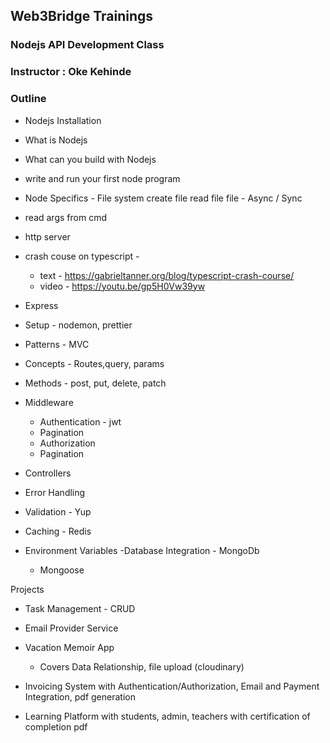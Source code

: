 ## Web3Bridge Trainings

### Nodejs API Development Class

### Instructor : Oke Kehinde

### Outline

- Nodejs Installation

- What is Nodejs
- What can you build with Nodejs
- write and run your first node program
- Node Specifics -
  File system
  create file
  read file
  file - Async / Sync

- read args from cmd

- http server

- crash couse on typescript -

  - text - https://gabrieltanner.org/blog/typescript-crash-course/
  - video - https://youtu.be/gp5H0Vw39yw

- Express
- Setup - nodemon, prettier
- Patterns - MVC
- Concepts - Routes,query, params
- Methods - post, put, delete, patch
- Middleware
  - Authentication - jwt
  - Pagination
  - Authorization
  - Pagination
- Controllers
- Error Handling
- Validation - Yup
- Caching - Redis

- Environment Variables
  -Database Integration - MongoDb
  - Mongoose

Projects

- Task Management - CRUD

- Email Provider Service

- Vacation Memoir App

  - Covers Data Relationship, file upload (cloudinary)

- Invoicing System with Authentication/Authorization, Email and Payment Integration, pdf generation
- Learning Platform with students, admin, teachers with certification of completion pdf
